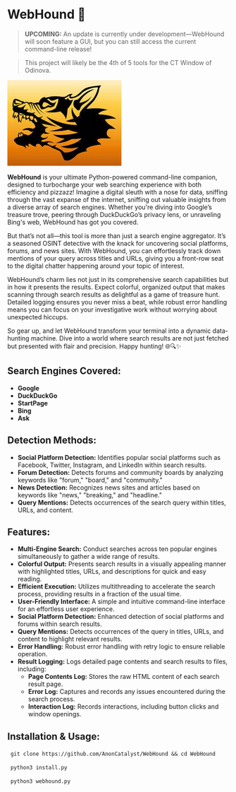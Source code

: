 # WebHound 🚀

> **UPCOMING:** An update is currently under development—WebHound will soon feature a GUI, but you can still access the current command-line release!

> This project will likely be the 4th of 5 tools for the CT Window of Odinova.

![WebHound Logo](img/webhound.jpeg)

**WebHound** is your ultimate Python-powered command-line companion, designed to turbocharge your web searching experience with both efficiency and pizzazz! Imagine a digital sleuth with a nose for data, sniffing through the vast expanse of the internet, sniffing out valuable insights from a diverse array of search engines. Whether you're diving into Google’s treasure trove, peering through DuckDuckGo’s privacy lens, or unraveling Bing's web, WebHound has got you covered.

But that’s not all—this tool is more than just a search engine aggregator. It’s a seasoned OSINT detective with the knack for uncovering social platforms, forums, and news sites. With WebHound, you can effortlessly track down mentions of your query across titles and URLs, giving you a front-row seat to the digital chatter happening around your topic of interest.

WebHound’s charm lies not just in its comprehensive search capabilities but in how it presents the results. Expect colorful, organized output that makes scanning through search results as delightful as a game of treasure hunt. Detailed logging ensures you never miss a beat, while robust error handling means you can focus on your investigative work without worrying about unexpected hiccups.

So gear up, and let WebHound transform your terminal into a dynamic data-hunting machine. Dive into a world where search results are not just fetched but presented with flair and precision. Happy hunting! 🌐🔍✨

## Search Engines Covered:

- **Google**
- **DuckDuckGo**
- **StartPage**
- **Bing**
- **Ask**

## Detection Methods:

- **Social Platform Detection:** Identifies popular social platforms such as Facebook, Twitter, Instagram, and LinkedIn within search results.
- **Forum Detection:** Detects forums and community boards by analyzing keywords like "forum," "board," and "community."
- **News Detection:** Recognizes news sites and articles based on keywords like "news," "breaking," and "headline."
- **Query Mentions:** Detects occurrences of the search query within titles, URLs, and content.

## Features:

- **Multi-Engine Search:** Conduct searches across ten popular engines simultaneously to gather a wide range of results.
- **Colorful Output:** Presents search results in a visually appealing manner with highlighted titles, URLs, and descriptions for quick and easy reading.
- **Efficient Execution:** Utilizes multithreading to accelerate the search process, providing results in a fraction of the usual time.
- **User-Friendly Interface:** A simple and intuitive command-line interface for an effortless user experience.
- **Social Platform Detection:** Enhanced detection of social platforms and forums within search results.
- **Query Mentions:** Detects occurrences of the query in titles, URLs, and content to highlight relevant results.
- **Error Handling:** Robust error handling with retry logic to ensure reliable operation.
- **Result Logging:** Logs detailed page contents and search results to files, including:
  - **Page Contents Log:** Stores the raw HTML content of each search result page.
  - **Error Log:** Captures and records any issues encountered during the search process.
  - **Interaction Log:** Records interactions, including button clicks and window openings.

 ## Installation & Usage:

``` git clone https://github.com/AnonCatalyst/WebHound && cd WebHound```

``` python3 install.py```

``` python3 webhound.py```

